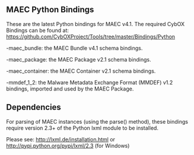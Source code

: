 MAEC Python Bindings
--------------------------------
These are the latest Python bindings for MAEC v4.1. The required CybOX Bindings can be found at: https://github.com/CybOXProject/Tools/tree/master/Bindings/Python 

-maec_bundle: the MAEC Bundle v4.1 schema bindings. 

-maec_package: the MAEC Package v2.1 schema bindings. 

-maec_container: the MAEC Container v2.1 schema bindings.  

-mmdef_1_2: the Malware Metadata Exchange Format (MMDEF) v1.2 bindings, imported
and used by the MAEC Package.

Dependencies
------------
For parsing of MAEC instances (using the parse() method),
these bindings require version 2.3+ of the Python lxml module to be installed. 

Please see:
http://lxml.de/installation.html
or
http://pypi.python.org/pypi/lxml/2.3 (for Windows)

